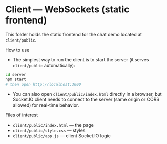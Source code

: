 # Client — WebSockets (static frontend)

This folder holds the static frontend for the chat demo located at `client/public`.

How to use

- The simplest way to run the client is to start the server (it serves `client/public` automatically):

```bash
cd server
npm start
# then open http://localhost:3000
```

- You can also open `client/public/index.html` directly in a browser, but Socket.IO client needs to connect to the server (same origin or CORS allowed) for real-time behavior.

Files of interest

- `client/public/index.html` — the page
- `client/public/style.css` — styles
- `client/public/app.js` — client Socket.IO logic
